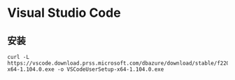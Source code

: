 # Visual Studio Code

## 安装

```batch
curl -L https://vscode.download.prss.microsoft.com/dbazure/download/stable/f220831ea2d946c0dcb0f3eaa480eb435a2c1260/VSCodeUserSetup-x64-1.104.0.exe -o VSCodeUserSetup-x64-1.104.0.exe
```
